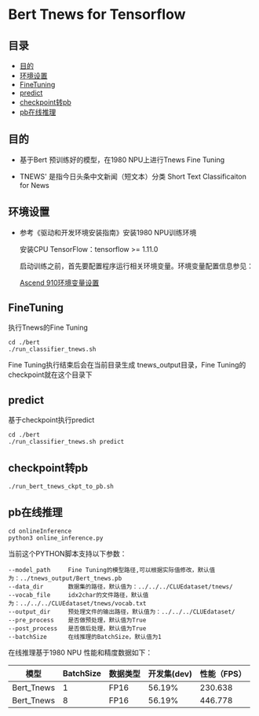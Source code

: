 # Bert Tnews for Tensorflow

## 目录

* [目的](#目的)
* [环境设置](#环境设置)
* [FineTuning](#FineTuning)
* [predict](#predict)
* [checkpoint转pb](#checkpoint转pb)
* [pb在线推理](#pb在线推理)

## 目的

- 基于Bert 预训练好的模型，在1980 NPU上进行Tnews Fine Tuning

- TNEWS' 是指今日头条中文新闻（短文本）分类 Short Text Classificaiton for News

  

## 环境设置

- 参考《驱动和开发环境安装指南》安装1980 NPU训练环境

  安装CPU TensorFlow：tensorflow >= 1.11.0 

  启动训练之前，首先要配置程序运行相关环境变量。环境变量配置信息参见：

  [Ascend 910环境变量设置](https://github.com/Ascend/modelzoo/wikis/Ascend%20910%E8%AE%AD%E7%BB%83%E5%B9%B3%E5%8F%B0%E7%8E%AF%E5%A2%83%E5%8F%98%E9%87%8F%E8%AE%BE%E7%BD%AE?sort_id=3148819)



## FineTuning

执行Tnews的Fine Tuning

```
cd ./bert
./run_classifier_tnews.sh
```

Fine Tuning执行结束后会在当前目录生成 tnews_output目录，Fine Tuning的checkpoint就在这个目录下



## predict

基于checkpoint执行predict

```
cd ./bert
./run_classifier_tnews.sh predict
```



## checkpoint转pb

```
./run_bert_tnews_ckpt_to_pb.sh
```



## pb在线推理

```
cd onlineInference
python3 online_inference.py
```

当前这个PYTHON脚本支持以下参数：

```
--model_path     Fine Tuning的模型路径,可以根据实际值修改，默认值为：../tnews_output/Bert_tnews.pb
--data_dir       数据集的路径，默认值为：../../../CLUEdataset/tnews/
--vocab_file     idx2char的文件路径，默认值为：../../../CLUEdataset/tnews/vocab.txt
--output_dir     预处理文件的输出路径，默认值为：../../../CLUEdataset/
--pre_process    是否做预处理，默认值为True
--post_process   是否做后处理，默认值为True
--batchSize      在线推理的BatchSize，默认值为1
```

在线推理基于1980 NPU 性能和精度数据如下：

| 模型       | BatchSize | 数据类型 | 开发集(dev) | 性能（FPS） |
| ---------- | --------- | -------- | ----------- | ----------- |
| Bert_Tnews | 1         | FP16     | 56.19%      | 230.638     |
| Bert_Tnews | 8         | FP16     | 56.19%      | 446.778     |

